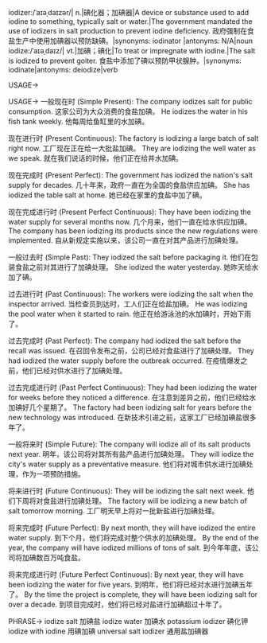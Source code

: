 iodizer:/ˈaɪəˌdaɪzər/| n.|碘化器；加碘器|A device or substance used to add iodine to something, typically salt or water.|The government mandated the use of iodizers in salt production to prevent iodine deficiency. 政府强制在食盐生产中使用加碘器以预防缺碘。|synonyms: iodinator |antonyms: N/A|noun
iodize:/ˈaɪəˌdaɪz/| vt.|加碘；碘化|To treat or impregnate with iodine.|The salt is iodized to prevent goiter.  食盐中添加了碘以预防甲状腺肿。|synonyms: iodinate|antonyms: deiodize|verb

USAGE->

USAGE->
一般现在时 (Simple Present):
The company iodizes salt for public consumption.  这家公司为大众消费的食盐加碘。
He iodizes the water in his fish tank weekly. 他每周给鱼缸里的水加碘。

现在进行时 (Present Continuous):
The factory is iodizing a large batch of salt right now.  工厂现在正在给一大批盐加碘。
They are iodizing the well water as we speak.  就在我们说话的时候，他们正在给井水加碘。

现在完成时 (Present Perfect):
The government has iodized the nation's salt supply for decades.  几十年来，政府一直在为全国的食盐供应加碘。
She has iodized the table salt at home. 她已经在家里的食盐中加了碘。

现在完成进行时 (Present Perfect Continuous):
They have been iodizing the water supply for several months now.  几个月来，他们一直在给水供应加碘。
The company has been iodizing its products since the new regulations were implemented. 自从新规定实施以来，该公司一直在对其产品进行加碘处理。


一般过去时 (Simple Past):
They iodized the salt before packaging it.  他们在包装食盐之前对其进行了加碘处理。
She iodized the water yesterday. 她昨天给水加了碘。

过去进行时 (Past Continuous):
The workers were iodizing the salt when the inspector arrived.  当检查员到达时，工人们正在给盐加碘。
He was iodizing the pool water when it started to rain. 他正在给游泳池的水加碘时，开始下雨了。


过去完成时 (Past Perfect):
The company had iodized the salt before the recall was issued.  在召回令发布之前，公司已经对食盐进行了加碘处理。
They had iodized the water supply before the outbreak occurred.  在疫情爆发之前，他们已经对供水进行了加碘处理。


过去完成进行时 (Past Perfect Continuous):
They had been iodizing the water for weeks before they noticed a difference.  在注意到差异之前，他们已经给水加碘好几个星期了。
The factory had been iodizing salt for years before the new technology was introduced.  在新技术引进之前，这家工厂已经加碘盐很多年了。

一般将来时 (Simple Future):
The company will iodize all of its salt products next year.  明年，该公司将对其所有盐产品进行加碘处理。
They will iodize the city's water supply as a preventative measure.  他们将对城市供水进行加碘处理，作为一项预防措施。


将来进行时 (Future Continuous):
They will be iodizing the salt next week.  他们下周将对食盐进行加碘处理。
The factory will be iodizing a new batch of salt tomorrow morning. 工厂明天早上将对一批新盐进行加碘处理。

将来完成时 (Future Perfect):
By next month, they will have iodized the entire water supply.  到下个月，他们将完成对整个供水的加碘处理。
By the end of the year, the company will have iodized millions of tons of salt. 到今年年底，该公司将加碘数百万吨食盐。


将来完成进行时 (Future Perfect Continuous):
By next year, they will have been iodizing the water for five years. 到明年，他们将已经对水进行加碘五年了。
By the time the project is complete, they will have been iodizing salt for over a decade. 到项目完成时，他们将已经对盐进行加碘超过十年了。



PHRASE->
iodize salt 加碘盐
iodize water 加碘水
potassium iodizer 碘化钾
iodize with iodine 用碘加碘
universal salt iodizer 通用盐加碘器


